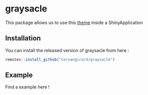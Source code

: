 
<!-- README.md is generated from README.Rmd. Please edit that file -->

# graysacle

This package allows us to use this
[theme](https://blackrockdigital.github.io/startbootstrap-grayscale/)
inside a ShinyApplication

## Installation

You can install the released version of graysacle from here :

``` r
remotes::install_github("Cervangirard/graysacle")
```

## Example

Find a example here \!
